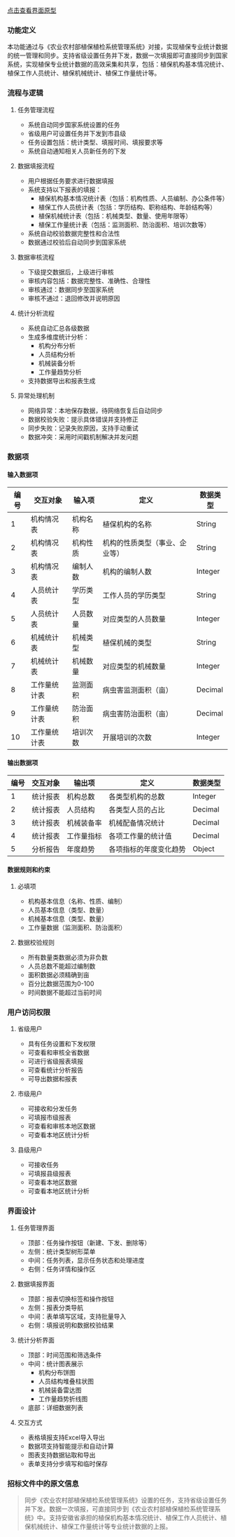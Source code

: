 <a href="/diagrams/prototype/4-3-professional-statistics.html" target="_blank" rel="noopener noreferrer">点击查看界面原型</a>

### 功能定义

本功能通过与《农业农村部植保植检系统管理系统》对接，实现植保专业统计数据的统一管理和同步。支持省级设置任务并下发，数据一次填报即可直接同步到国家系统，实现植保专业统计数据的高效采集和共享，包括：植保机构基本情况统计、植保工作人员统计、植保机械统计、植保工作量统计等。

### 流程与逻辑

1. 任务管理流程
   - 系统自动同步国家系统设置的任务
   - 省级用户可设置任务并下发到市县级
   - 任务设置包括：统计类型、填报时间、填报要求等
   - 系统自动通知相关人员新任务的下发

2. 数据填报流程
   - 用户根据任务要求进行数据填报
   - 系统支持以下报表的填报：
     - 植保机构基本情况统计表（包括：机构性质、人员编制、办公条件等）
     - 植保工作人员统计表（包括：学历结构、职称结构、年龄结构等）
     - 植保机械统计表（包括：机械类型、数量、使用年限等）
     - 植保工作量统计表（包括：监测面积、防治面积、培训次数等）
   - 系统自动校验数据完整性和合法性
   - 数据通过校验后自动同步到国家系统

3. 数据审核流程
   - 下级提交数据后，上级进行审核
   - 审核内容包括：数据完整性、准确性、合理性
   - 审核通过：数据同步至国家系统
   - 审核不通过：退回修改并说明原因

4. 统计分析流程
   - 系统自动汇总各级数据
   - 生成多维度统计分析：
     - 机构分布分析
     - 人员结构分析
     - 机械装备分析
     - 工作量趋势分析
   - 支持数据导出和报表生成

5. 异常处理机制
   - 网络异常：本地保存数据，待网络恢复后自动同步
   - 数据校验失败：提示具体错误并支持修正
   - 同步失败：记录失败原因，支持手动重试
   - 数据冲突：采用时间戳机制解决并发问题

### 数据项

#### 输入数据项

| 编号 | 交互对象 | 输入项 | 定义 | 数据类型 |
|------|----------|--------|------|----------|
| 1 | 机构情况表 | 机构名称 | 植保机构的名称 | String |
| 2 | 机构情况表 | 机构性质 | 机构的性质类型（事业、企业等） | String |
| 3 | 机构情况表 | 编制人数 | 机构的编制人数 | Integer |
| 4 | 人员统计表 | 学历类型 | 工作人员的学历类型 | String |
| 5 | 人员统计表 | 人员数量 | 对应类型的人员数量 | Integer |
| 6 | 机械统计表 | 机械类型 | 植保机械的类型 | String |
| 7 | 机械统计表 | 机械数量 | 对应类型的机械数量 | Integer |
| 8 | 工作量统计表 | 监测面积 | 病虫害监测面积（亩） | Decimal |
| 9 | 工作量统计表 | 防治面积 | 病虫害防治面积（亩） | Decimal |
| 10 | 工作量统计表 | 培训次数 | 开展培训的次数 | Integer |

#### 输出数据项

| 编号 | 交互对象 | 输出项 | 定义 | 数据类型 |
|------|----------|--------|------|----------|
| 1 | 统计报表 | 机构总数 | 各类型机构的总数 | Integer |
| 2 | 统计报表 | 人员结构 | 各类型人员的占比 | Decimal |
| 3 | 统计报表 | 机械装备率 | 机械配备情况统计 | Decimal |
| 4 | 统计报表 | 工作量指标 | 各项工作量的统计值 | Decimal |
| 5 | 分析报告 | 年度趋势 | 各项指标的年度变化趋势 | Object |

#### 数据规则和约束

1. 必填项
   - 机构基本信息（名称、性质、编制）
   - 人员基本信息（类型、数量）
   - 机械基本信息（类型、数量）
   - 工作量数据（监测面积、防治面积）

2. 数据校验规则
   - 所有数量类数据必须为非负数
   - 人员总数不能超过编制数
   - 面积数据必须精确到亩
   - 百分比数据范围为0-100
   - 时间数据不能超过当前时间

### 用户访问权限

1. 省级用户
   - 具有任务设置和下发权限
   - 可查看和审核全省数据
   - 可进行省级报表填报
   - 可查看统计分析报告
   - 可导出数据和报表

2. 市级用户
   - 可接收和分发任务
   - 可填报市级报表
   - 可查看和审核本地区数据
   - 可查看本地区统计分析

3. 县级用户
   - 可接收任务
   - 可填报县级报表
   - 可查看本地区数据
   - 可查看本地区统计分析

### 界面设计

1. 任务管理界面
   - 顶部：任务操作按钮（新建、下发、删除等）
   - 左侧：统计类型树形菜单
   - 中间：任务列表，显示任务状态和处理进度
   - 右侧：任务详情和操作区

2. 数据填报界面
   - 顶部：报表切换标签和操作按钮
   - 左侧：报表分类导航
   - 中间：表单填写区域，支持批量导入
   - 右侧：填报说明和数据校验结果

3. 统计分析界面
   - 顶部：时间范围和筛选条件
   - 中间：统计图表展示
     - 机构分布饼图
     - 人员结构堆叠柱状图
     - 机械装备雷达图
     - 工作量趋势折线图
   - 底部：详细数据列表

4. 交互方式
   - 表格填报支持Excel导入导出
   - 数据项支持智能提示和自动计算
   - 图表支持数据钻取和导出
   - 表单支持分步填写和临时保存

### 招标文件中的原文信息

> 同步《农业农村部植保植检系统管理系统》设置的任务，支持省级设置任务并下发。数据一次填报，可直接同步到《农业农村部植保植检系统管理系统》中。支持安徽省承担的植保机构基本情况统计、植保工作人员统计、植保机械统计、植保工作量统计等专业统计数据的上报。 